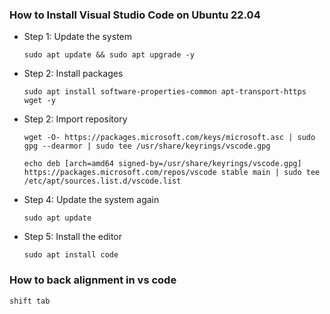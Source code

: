 ### How to Install Visual Studio Code on Ubuntu 22.04
  - Step 1: Update the system
    ```
    sudo apt update && sudo apt upgrade -y
    ```
  - Step 2: Install packages
      ```
      sudo apt install software-properties-common apt-transport-https wget -y
      ```
  - Step 2: Import repository
      ```
      wget -O- https://packages.microsoft.com/keys/microsoft.asc | sudo gpg --dearmor | sudo tee /usr/share/keyrings/vscode.gpg
      ```
      ```
      echo deb [arch=amd64 signed-by=/usr/share/keyrings/vscode.gpg] https://packages.microsoft.com/repos/vscode stable main | sudo tee /etc/apt/sources.list.d/vscode.list
      ```
  - Step 4: Update the system again
      ```
      sudo apt update
      ```
  - Step 5: Install the editor
     ```
     sudo apt install code
     ```

### How to back alignment in vs code
```
shift tab
```

